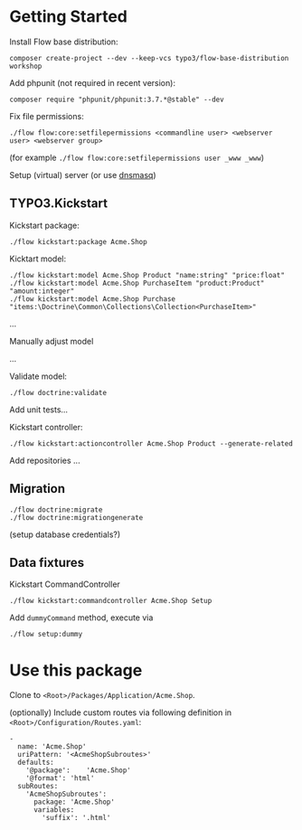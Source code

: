 Getting Started
===============

Install Flow base distribution:
```
composer create-project --dev --keep-vcs typo3/flow-base-distribution workshop
```

Add phpunit (not required in recent version):
```
composer require "phpunit/phpunit:3.7.*@stable" --dev
```

Fix file permissions:
```
./flow flow:core:setfilepermissions <commandline user> <webserver user> <webserver group>
```

(for example ``./flow flow:core:setfilepermissions user _www _www``)

Setup (virtual) server (or use [dnsmasq])

TYPO3.Kickstart
---------------

Kickstart package:
```
./flow kickstart:package Acme.Shop
```

Kicktart model:
```
./flow kickstart:model Acme.Shop Product "name:string" "price:float"
./flow kickstart:model Acme.Shop PurchaseItem "product:Product" "amount:integer"
./flow kickstart:model Acme.Shop Purchase "items:\Doctrine\Common\Collections\Collection<PurchaseItem>"
```
...

Manually adjust model

...

Validate model:

```
./flow doctrine:validate
```

Add unit tests...

Kickstart controller:

```
./flow kickstart:actioncontroller Acme.Shop Product --generate-related
```

Add repositories ...

Migration
---------
```
./flow doctrine:migrate
./flow doctrine:migrationgenerate
```
(setup database credentials?)

Data fixtures
-------------

Kickstart CommandController

```
./flow kickstart:commandcontroller Acme.Shop Setup
```

Add ```dummyCommand``` method, execute via

```
./flow setup:dummy
```

Use this package
================

Clone to ```<Root>/Packages/Application/Acme.Shop```.

(optionally) Include custom routes via following definition in ```<Root>/Configuration/Routes.yaml```:
```
-
  name: 'Acme.Shop'
  uriPattern: '<AcmeShopSubroutes>'
  defaults:
    '@package':    'Acme.Shop'
    '@format': 'html'
  subRoutes:
    'AcmeShopSubroutes':
      package: 'Acme.Shop'
      variables:
        'suffix': '.html'
```


[dnsmasq]:https://gist.github.com/robertlemke/4951820